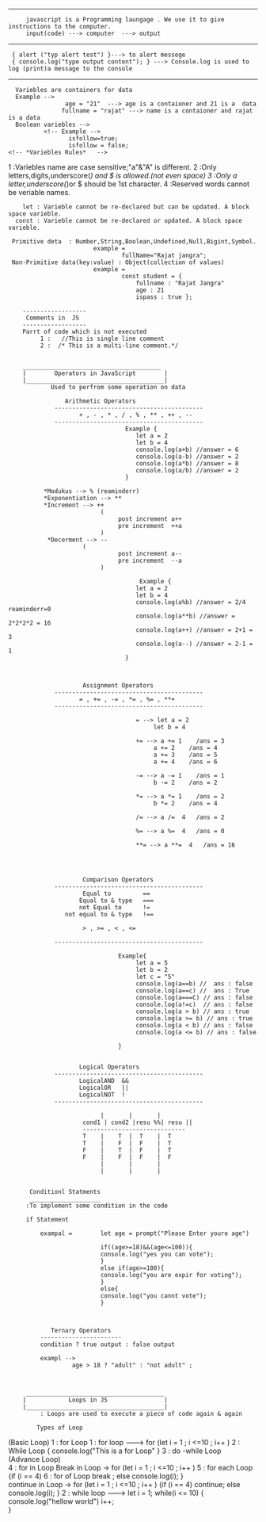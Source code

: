    <!-- *#What is JavaScript# -->
     

  _______________________________
         javascript is a Programming laungage . We use it to give instructions to the computer.
         input(code) ---> computer  ---> output

<!-- javaScript Codes -->
-------------------------
     { alert ("typ alert test") }---> to alert messege
     { console.log("type output content"); } ---> Console.log is used to log (print)a message to the console
     
 <!-- Variables in js -->
 ------------------------
      Variebles are containers for data
      Example -->
                    age = "21"  ---> age is a contaioner and 21 is a  data
                   fullname = "rajat" ---> name is a contaioner and rajat is a data
      Boolean variebles -->
              <!-- Example -->
                     isfollow=true;
                     isfollow = false;
    <!-- *Variebles Rules*   -->
   1 :Variebles name are case sensitive;"a"&"A" is different.
   2 :Only letters,digits,underscore(_) and $ is allowed.(not even space)
   3 :Only a letter,underscore(_)or $ should be 1st character.
   4 :Reserved words cannot be veriable names.
   <!-- Varieble Keywords -->
        let : Varieble cannot be re-declared but can be updated. A block space varieble.
      const : Varieble cannot be re-declared or updated. A block space varieble. 
   <!-- data types in JavaScripe -->
     Primitive deta  : Number,String,Boolean,Undefined,Null,Bigint,Symbol.
                            example =
                                    fullName="Rajat jangra";
     Non-Primitive data(key:value) : Object(collection of values)
                            example =
                                    const student = {
                                        fullname : "Rajat Jangra"
                                        age : 21
                                        ispass : true };

        ------------------
         Comments in  JS  
        ------------------ 
        Parrt of code which is not executed  
             1 :   //This is single line comment                                          
             2 :  /* This is a multi-line comment.*/   


        _______________________________________
        |        Operators in JavaScript        |
        |_______________________________________|
                Used to perfrom some operation on data
                    
                    Arithmetic Operators
                 ------------------------------------------ 
                        + , - , * , / , % , ** , ++ , --
                 ------------------------------------------
                                     Example {
                                        let a = 2
                                        let b = 4
                                        console.log(a+b) //answer = 6
                                        console.log(a-b) //answer = 2
                                        console.log(a*b) //answer = 8
                                        console.log(a/b) //answer = 2
                                     }
             
              *Modukus --> % (reaminderr)
              *Exponentiation --> **
              *Increment --> ++
                              (
                                   post increment a++ 
                                   pre increment  ++a
                              )
               *Decerment --> --
                         (
                                   post increment a--
                                   pre increment  --a
                              )

                                         Example {
                                        let a = 2
                                        let b = 4
                                        console.log(a%b) //answer = 2/4 reaminderr=0
                                        console.log(a**b) //answer = 2*2*2*2 = 16
                                        console.log(a++) //answer = 2+1 = 3
                                        console.log(a--) //answer = 2-1 = 1
                                     }


                                  
                         Assignment Operators
                 ------------------------------------------ 
                        = , += , -= , *= , %= , **+  
                 ------------------------------------------

                                        = --> let a = 2
                                             let b = 4
                                        
                                        += --> a += 1    /ans = 3
                                             a += 2    /ans = 4
                                             a += 3    /ans = 5
                                             a += 4    /ans = 6

                                        -= --> a -= 1    /ans = 1
                                             b -= 2    /ans = 2

                                        *= --> a *= 1    /ans = 2
                                             b *= 2    /ans = 4

                                        /= --> a /=  4   /ans = 2

                                        %= --> a %=  4   /ans = 0

                                        **= --> a **=  4   /ans = 16
                                               


                                            
                         Comparison Operators
                 ------------------------------------------ 
                         Equal to         ==
                        Equal to & type   ===
                        not Equal to      !=
                    not equal to & type   !==
                            
                         > , >= , < , <=

                 ------------------------------------------
                           
                                   Example{
                                        let a = 5
                                        let b = 2
                                        let c = "5"
                                        console.log(a==b) //  ans : false
                                        console.log(a==c) //  ans : True
                                        console.log(a===C) // ans : false
                                        console.log(a!=c)  // ans : false
                                        console.log(a > b) // ans : true
                                        console.log(a >= b) // ans : true
                                        console.log(a < b) // ans : false
                                        console.log(a <= b) // ans : false
                                        
                                   }


                        Logical Operators
                 ------------------------------------------ 
                        LogicalAND  &&
                        LogicalOR   ||
                        LogicalNOT  !
                 ------------------------------------------

                              |       |       |
                         cond1 | cond2 |resu %%| resu ||
                         -----------------------------
                         T    |    T  |  T    |  T
                         T    |    F  |  F    |  T
                         F    |    T  |  F    |  T
                         F    |    F  |  F    |  F
                              |       |       |
                              |       |       |
                              

          Conditionl Statments
          ____________________
         :To implement some condition in the code

         if Statement       
                    
             exampal =        let age = prompt("Please Enter youre age")

                              if((age>=18)&&(age<=100)){
                              console.log("yes you can vote");
                              }
                              else if(age>=100){
                              console.log("you are expir for voting");
                              }
                              else{
                              console.log("you cannt vote");
                              }
                                        
                                        
                                        
                Ternary Operators
             -----------------------
             condition ? true output : false output

             exampl -->
                      age > 18 ? "adult" : "not adult" ;



         _______________________________________
        |            Loops in JS                |
        |_______________________________________|
             : Loops are used to execute a piece of code again & again

            Types of Loop 
(Basic Loop)
1 : for        Loop                1 :  for loop --->   for (let i = 1 ; i <=10 ; i++ )
2 : While      Loop                                            { console.log("This is a for Loop"  }
3 : do -while  Loop                                                     
(Advance Loop)                          
4 : for in     Loop                      Break in Loop ->  for (let i = 1 ; i <=10 ; i++ )
5 : for each   Loop                                         {if (i == 4)
6 : for of     Loop                                              break ;
                                                             else   console.log(i);
                                                             }                                              
                                        continue in Loop ->    for (let i = 1 ; i <=10 ; i++ )
                                                                  {if (i == 4)
                                                                   continue;
                                                              else   console.log(i);
                                                              }
                                  2 : while loop --->  let i = 1;
                                                       while(i <= 10) {
                                                            console.log("hellow world")
                                                            i++;  
                                                       }
